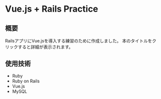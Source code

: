 Vue.js + Rails Practice
====
## 概要
RailsアプリにVue.jsを導入する練習のために作成しました。
本のタイトルをクリックすると詳細が表示されます。

## 使用技術
- Ruby
- Ruby on Rails
- Vue.js
- MySQL